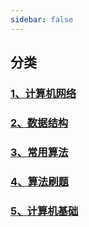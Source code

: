 ```yaml
---
sidebar: false
---
```

## 分类
### [1、计算机网络](./computer-network)
### [2、数据结构](./data-structure)
### [3、常用算法](./algorithm-theory)
### [4、算法刷题](./algorithm-practice)
### [5、计算机基础](./computer-basis)